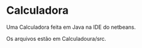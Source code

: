 # Calculadora
Uma Calculadora feita em Java na IDE do netbeans.

Os arquivos estão em Calculadoura/src.
